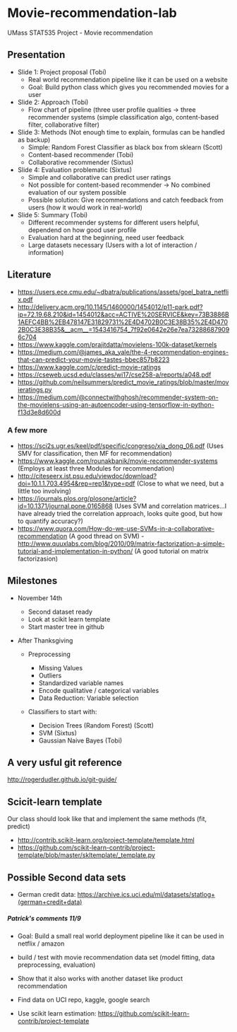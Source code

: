 # Movie-recommendation-lab
UMass STAT535 Project - Movie recommendation

## Presentation
- Slide 1: Project proposal (Tobi)
  - Real world recommendation pipeline like it can be used on a website
  - Goal: Build python class which gives you recommended movies for a user
- Slide 2: Approach (Tobi)
  - Flow chart of pipeline (three user profile qualities -> three recommender systems (simple classification algo, content-based filter, collaborative filter)
- Slide 3: Methods (Not enough time to explain, formulas can be handled as backup)
  - Simple: Random Forest Classifier as black box from sklearn (Scott)
  - Content-based recommender (Tobi)
  - Collaborative recommender (Sixtus)
- Slide 4: Evaluation problematic (Sixtus)
  - Simple and collaborative can predict user ratings
  - Not possible for content-based recommender -> No combined evaluation of our system possible
  - Possible solution: Give recommendations and catch feedback from users (how it would work in real-world)
- Slide 5: Summary (Tobi)
  - Different recommender systems for different users helpful, dependend on how good user profile
  - Evaluation hard at the beginning, need user feedback
  - Large datasets necessary (Users with a lot of interaction / information)


## Literature

- https://users.ece.cmu.edu/~dbatra/publications/assets/goel_batra_netflix.pdf
- http://delivery.acm.org/10.1145/1460000/1454012/p11-park.pdf?ip=72.19.68.210&id=1454012&acc=ACTIVE%20SERVICE&key=73B3886B1AEFC4BB%2EB478147E31829731%2E4D4702B0C3E38B35%2E4D4702B0C3E38B35&__acm__=1543416754_7f92e0642e26e7ea732886879096c704
- https://www.kaggle.com/prajitdatta/movielens-100k-dataset/kernels
- https://medium.com/@james_aka_yale/the-4-recommendation-engines-that-can-predict-your-movie-tastes-bbec857b8223
- https://www.kaggle.com/c/predict-movie-ratings
- https://cseweb.ucsd.edu/classes/wi17/cse258-a/reports/a048.pdf
- https://github.com/neilsummers/predict_movie_ratings/blob/master/movieratings.py
- https://medium.com/@connectwithghosh/recommender-system-on-the-movielens-using-an-autoencoder-using-tensorflow-in-python-f13d3e8d600d
### A few more
- https://sci2s.ugr.es/keel/pdf/specific/congreso/xia_dong_06.pdf (Uses SMV for classification, then MF for recommendation)
- https://www.kaggle.com/rounakbanik/movie-recommender-systems (Employs at least three Modules for recommendation)
- http://citeseerx.ist.psu.edu/viewdoc/download?doi=10.1.1.703.4954&rep=rep1&type=pdf (Close to what we need, but a little too involving)
- https://journals.plos.org/plosone/article?id=10.1371/journal.pone.0165868 (Uses SVM and correlation matrices...I have already tried the correlation approach, looks quite good, but how to quantify accuracy?)
- https://www.quora.com/How-do-we-use-SVMs-in-a-collaborative-recommendation (A good thread on SVM)
-http://www.quuxlabs.com/blog/2010/09/matrix-factorization-a-simple-tutorial-and-implementation-in-python/ (A good tutorial on matrix factorizasion)

## Milestones
- November 14th
  - Second dataset ready
  - Look at scikit learn template
  - Start master tree in github
 
 - After Thanksgiving
   - Preprocessing
     - Missing Values
     - Outliers
     - Standardized variable names
     - Encode qualitative / categorical variables
     - Data Reduction: Variable selection

   - Classifiers to start with: 
     - Decision Trees (Random Forest) (Scott)
     - SVM (Sixtus)
     - Gaussian Naive Bayes (Tobi)



## A very usful git reference
http://rogerdudler.github.io/git-guide/

## Scicit-learn template
Our class should look like that and implement the same methods (fit, predict)

- http://contrib.scikit-learn.org/project-template/template.html
- https://github.com/scikit-learn-contrib/project-template/blob/master/skltemplate/_template.py


## Possible Second data sets
- German credit data: https://archive.ics.uci.edu/ml/datasets/statlog+(german+credit+data)

##### Patrick's comments 11/9

- Goal: Build a small real world deployment pipeline like it can be used in netflix / amazon 
- build / test with movie recommendation data set (model fitting, data preprocessing, evaluation)
- Show that it also works with another dataset like product recommendation
 - Find data on UCI repo, kaggle, google search 

- Use scikit learn estimation: https://github.com/scikit-learn-contrib/project-template



